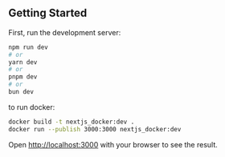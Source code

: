 ## Getting Started

First, run the development server:

```bash
npm run dev
# or
yarn dev
# or
pnpm dev
# or
bun dev
```

to run docker:
```bash
docker build -t nextjs_docker:dev .
docker run --publish 3000:3000 nextjs_docker:dev
```

Open [http://localhost:3000](http://localhost:3000) with your browser to see the result.





